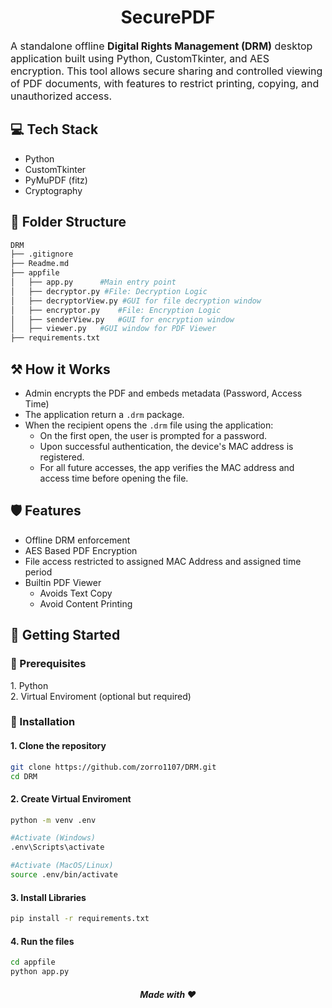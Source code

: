 <h1 align="center" id="title">SecurePDF </h1>
<p style = "font-size:16px; ">A standalone offline <strong>Digital Rights Management (DRM)</strong> desktop application built using Python, CustomTkinter, and AES encryption. This tool allows secure sharing and controlled viewing of PDF documents, with features to restrict printing, copying, and unauthorized access.</p>

<h2>💻 Tech Stack</h2>

*   Python
*   CustomTkinter
*   PyMuPDF (fitz)
*   Cryptography


<h2>📁 Folder Structure </h2>

```bash
DRM
├── .gitignore
├── Readme.md
├── appfile
│   ├── app.py      #Main entry point
│   ├── decryptor.py #File: Decryption Logic
│   ├── decryptorView.py #GUI for file decryption window
│   ├── encryptor.py    #File: Encryption Logic
│   ├── senderView.py   #GUI for encryption window
│   ├── viewer.py   #GUI window for PDF Viewer
├── requirements.txt
```

<h2>⚒ How it Works</h2>

*   Admin encrypts the PDF and embeds metadata (Password, Access Time)
*   The application return a `.drm` package.
*   When the recipient opens the `.drm` file using the application:
    - On the first open, the user is prompted for a password.
    - Upon successful authentication, the device's MAC address is registered.
    - For all future accesses, the app verifies the MAC address and access time before opening the file.


<h2>🛡️ Features</h2>

*   Offline DRM enforcement
*   AES Based PDF Encryption
*   File access restricted to assigned MAC Address and assigned time period
*   Builtin PDF Viewer
    - Avoids Text Copy
    - Avoid Content Printing


<h2>🚀 Getting Started</h2>

<h3>🎯 Prerequisites</h3>
    1. Python
    <br>
    2. Virtual Enviroment (optional but required)

<h3>📩 Installation</h3>
<h4>1. Clone the repository</h4>

```bash
git clone https://github.com/zorro1107/DRM.git
cd DRM
```


<h4>2. Create Virtual Enviroment</h4>

```bash
python -m venv .env

#Activate (Windows)
.env\Scripts\activate

#Activate (MacOS/Linux)
source .env/bin/activate
```


<h4>3. Install Libraries</h4>

```bash
pip install -r requirements.txt
```

<h4>4. Run the files</h3>

```bash
cd appfile
python app.py
```

<h5 align="center" >Made with ❤</h5>